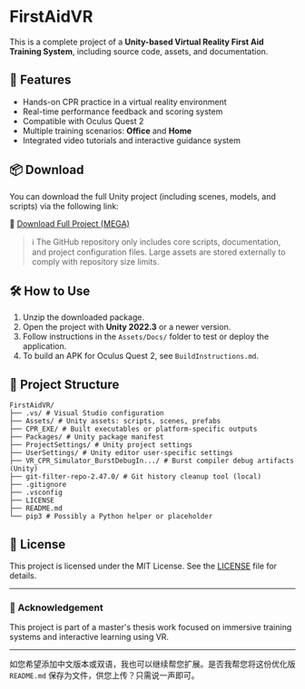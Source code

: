 # FirstAidVR

This is a complete project of a **Unity-based Virtual Reality First Aid Training System**, including source code, assets, and documentation.

## 🚀 Features

- Hands-on CPR practice in a virtual reality environment
- Real-time performance feedback and scoring system
- Compatible with Oculus Quest 2
- Multiple training scenarios: **Office** and **Home**
- Integrated video tutorials and interactive guidance system

## 📦 Download

You can download the full Unity project (including scenes, models, and scripts) via the following link:

🔗 [Download Full Project (MEGA)](https://your-download-link-here.com)

> ℹ️ The GitHub repository only includes core scripts, documentation, and project configuration files. Large assets are stored externally to comply with repository size limits.

## 🛠️ How to Use

1. Unzip the downloaded package.
2. Open the project with **Unity 2022.3** or a newer version.
3. Follow instructions in the `Assets/Docs/` folder to test or deploy the application.
4. To build an APK for Oculus Quest 2, see `BuildInstructions.md`.

## 📁 Project Structure
```
FirstAidVR/
├── .vs/ # Visual Studio configuration
├── Assets/ # Unity assets: scripts, scenes, prefabs
├── CPR_EXE/ # Built executables or platform-specific outputs
├── Packages/ # Unity package manifest
├── ProjectSettings/ # Unity project settings
├── UserSettings/ # Unity editor user-specific settings
├── VR_CPR_Simulator_BurstDebugIn.../ # Burst compiler debug artifacts (Unity)
├── git-filter-repo-2.47.0/ # Git history cleanup tool (local)
├── .gitignore
├── .vsconfig
├── LICENSE
├── README.md
└── pip3 # Possibly a Python helper or placeholder
```

## 📄 License

This project is licensed under the MIT License. See the [LICENSE](LICENSE) file for details.

---

### 🙏 Acknowledgement

This project is part of a master's thesis work focused on immersive training systems and interactive learning using VR.

---

如您希望添加中文版本或双语，我也可以继续帮您扩展。是否我帮您将这份优化版 `README.md` 保存为文件，供您上传？只需说一声即可。
